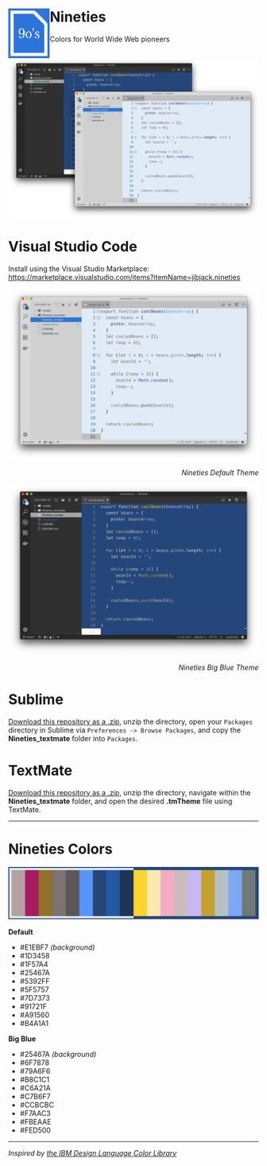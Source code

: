 # Nineties <img align="left" height="100" src="/.media/Nineties_icon.png">
Colors for World Wide Web pioneers

![Nineties Theme](/.media/Nineties_both-vscode-img.png)

# Visual Studio Code
Install using the Visual Studio Marketplace: https://marketplace.visualstudio.com/items?itemName=jibjack.nineties


![Nineties Default Theme](/.media/Nineties-vscode-img.png)
*<p align="right">Nineties Default Theme</p>*


![Nineties Big Blue Theme](/.media/Nineties_big_blue-vscode-img.png)
*<p align="right">Nineties Big Blue Theme</p>*


# Sublime
[Download this repository as a .zip](https://github.com/jaredgorski/Nineties/archive/master.zip), unzip the directory, open your `Packages` directory in Sublime via `Preferences -> Browse Packages`, and copy the **Nineties_textmate** folder into `Packages`.

# TextMate
[Download this repository as a .zip](https://github.com/jaredgorski/Nineties/archive/master.zip), unzip the directory, navigate within the **Nineties_textmate** folder, and open the desired **.tmTheme** file using TextMate.

---

# Nineties Colors

![Nineties Color Palette](/.media/Nineties_color-swatch.png)

**Default**
- #E1EBF7 *(background)*
- #1D3458
- #1F57A4
- #25467A
- #5392FF
- #5F5757
- #7D7373
- #91721F
- #A91560
- #B4A1A1

**Big Blue**
- #25467A *(background)*
- #6F7878
- #79A6F6
- #B8C1C1
- #C6A21A
- #C7B6F7
- #CCBCBC
- #F7AAC3
- #FBEAAE
- #FED500

---

*Inspired by [the IBM Design Language Color Library](https://www.ibm.com/design/language/resources/color-library/)*
